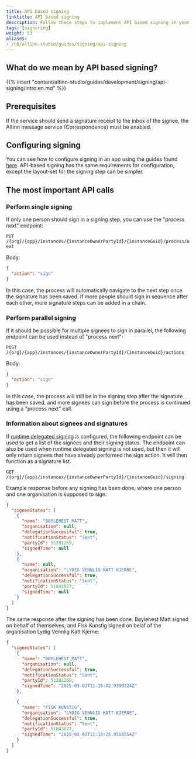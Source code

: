 ```yaml
---
title: API based signing
linktitle: API based signing
description: Follow these steps to implement API based signing in your app.
tags: [signering]
weight: 53
aliases:
- /nb/altinn-studio/guides/signing/api-signing
---
```


## What do we mean by API based signing?

{{% insert "content/altinn-studio/guides/development/signing/api-signing/intro.en.md" %}}

## Prerequisites

If the service should send a signature receipt to the inbox of the signee, the Altinn message service (Correspondence) must be enabled.

## Configuring signing

You can see how to configure signing in an app using the guides found [here](/altinn-studio/guides/development/signing/).
API-based signing has the same requirements for configuration, except the layout-set for the signing step can be simpler.

## The most important API calls

### Perform single signing
If only one person should sign in a signing step, you can use the "process next" endpoint:

`PUT /{org}/{app}/instances/{instanceOwnerPartyId}/{instanceGuid}/process/next`
  
Body:
```json
{
  "action": "sign"
}
```

In this case, the process will automatically navigate to the next step once the signature has been saved.
If more people should sign in sequence after each other, more signature steps can be added in a chain.

### Perform parallel signing

If it should be possible for multiple signees to sign in parallel, the following endpoint can be used instead of "process next":

`POST /{org}/{app}/instances/{instanceOwnerPartyId}/{instanceGuid}/actions`

Body:
```json
{
  "action": "sign"
}
```

In this case, the process will still be in the signing step after the signature has been saved, and more signees can sign before the process is continued using a "process next" call.

### Information about signees and signatures

If [runtime delegated signing](/altinn-studio/guides/development/signing/runtime-delegated-signing/) is configured, the following endpoint can be used to get a list of the signees and their signing status.
The endpoint can also be used when runtime delegated signing is not used, but then it will only return signees that have already performed the sign action. It will then function as a signature list.

`GET /{org}/{app}/instances/{instanceOwnerPartyId}/{instanceGuid}/signing`

Example response before any signing has been done, where one person and one organisation is supposed to sign:
```json
{
  "signeeStates": [
    {
      "name": "BØYLEHEST MATT",
      "organisation": null,
      "delegationSuccessful": true,
      "notificationStatus": "Sent",
      "partyId": 51281269,
      "signedTime": null
    },
    {
      "name": null,
      "organisation": "LYDIG VENNLIG KATT KJERNE",
      "delegationSuccessful": true,
      "notificationStatus": "Sent",
      "partyId": 51843877,
      "signedTime": null
    }
  ]
}
```

The same response after the signing has been done. Bøylehest Matt signed on behalf of themselves, and Fisk Kunstig signed on belaf of the organisation Lydig Vennlig Katt Kjerne:
```json
{
  "signeeStates": [
    {
      "name": "BØYLEHEST MATT",
      "organisation": null,
      "delegationSuccessful": true,
      "notificationStatus": "Sent",
      "partyId": 51281269,
      "signedTime": "2025-03-03T11:16:02.9390324Z"
    },

    {
      "name": "FISK KUNSTIG",
      "organisation": "LYDIG VENNLIG KATT KJERNE",
      "delegationSuccessful": true,
      "notificationStatus": "Sent",
      "partyId": 51843877,
      "signedTime": "2025-03-03T11:18:25.9518554Z"
    }
  ]
}
```
